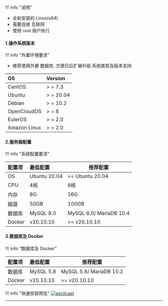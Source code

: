 !!! info "说明"
  - 全新安装的 Linux(x64)  
  - 需要连接 互联网  
  - 使用 root 用户执行

#### 1.操作系统版本
!!! info "外置环境要求"

- 推荐使用外置 数据库, 方便日后扩展升级
  系统类型及版本支持:

| OS           | Version   |
|:-------------|:----------|
| CentOS       | > = 7.3   |
| Ubuntu       | > = 20.04 |
| Debian       | > = 10.2  |
| OpenCloudOS  | > = 8     |
| EulerOS      | > = 2.0   |
| Amazon Linux | > = 2.0   |

#### 2.服务器配置
!!! info "系统配置要求"

| 配置项    | 最低配置         | 推荐配置                    |
|:-------|:-------------|-------------------------|
| OS     | Ubuntu 20.04 | >= Ubuntu 20.04         |
| CPU    | 4核           | 8核                      |
| 内存     | 8G           | 16G                     |
| 磁盘     | 50GB         | 100GB                   |
| 数据库    | MySQL 8.0    | MySQL 8.0/ MariaDB 10.4 |
| Docker | v20.10.10    | >= v20.10.10            |

#### 3.数据库及 Docker
!!! info "数据库及 Docker"

| 配置项    | 最低配置      | 推荐配置                    |
|:-------|:----------|-------------------------|
| 数据库    | MySQL 5.8 | MySQL 5.8/ MariaDB 10.2 |
| Docker | v20.10.10 | >= v20.10.10            |

!!! info "快速安装预览"
[![asciicast](https://asciinema.org/a/514353.svg)](https://asciinema.org/a/514353)

---
